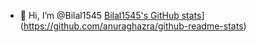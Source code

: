 - 👋 Hi, I’m @Bilal1545
  [Bilal1545's GitHub stats](https://github-readme-stats.vercel.app/api?username=bilal1545)](https://github.com/anuraghazra/github-readme-stats)

<!---
Bilal1545/Bilal1545 is a ✨ special ✨ repository because its `README.md` (this file) appears on your GitHub profile.
You can click the Preview link to take a look at your changes.
--->
